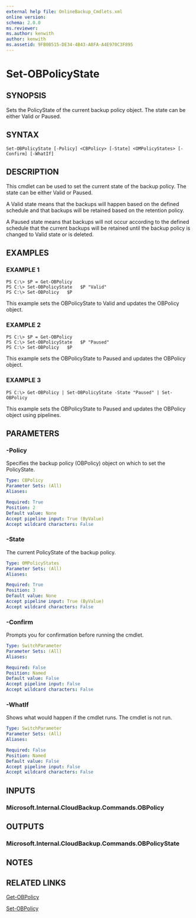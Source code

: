```yaml
---
external help file: OnlineBackup_Cmdlets.xml
online version: 
schema: 2.0.0
ms.reviewer:
ms.author: kenwith
author: kenwith
ms.assetid: 9FB0B515-DE34-4B43-A8FA-A4E970C3F895
---
```


# Set-OBPolicyState

## SYNOPSIS
Sets the PolicyState of the current backup policy object.
The state can be either Valid or Paused.

## SYNTAX

```
Set-OBPolicyState [-Policy] <CBPolicy> [-State] <OMPolicyStates> [-Confirm] [-WhatIf]
```

## DESCRIPTION
This cmdlet can be used to set the current state of the backup policy.
The state can be either Valid or Paused.

A Valid state means that the backups will happen based on the defined schedule and that backups will be retained based on the retention policy.

A Paused state means that backups will not occur according to the defined schedule that the current backups will be retained until the backup policy is changed to Valid state or is deleted.

## EXAMPLES

### EXAMPLE 1
```
PS C:\> $P = Get-OBPolicy
PS C:\> Set-OBPolicyState   $P "Valid"
PS C:\> Set-OBPolicy   $P
```

This example sets the OBPolicyState to Valid and updates the OBPolicy object.

### EXAMPLE 2
```
PS C:\> $P = Get-OBPolicy
PS C:\> Set-OBPolicyState   $P "Paused"
PS C:\> Set-OBPolicy   $P
```

This example sets the OBPolicyState to Paused and updates the OBPolicy object.

### EXAMPLE 3
```
PS C:\> Get-OBPolicy | Set-OBPolicyState -State "Paused" | Set-OBPolicy
```

This example sets the OBPolicyState to Paused and updates the OBPolicy object using pipelines.

## PARAMETERS

### -Policy
Specifies the backup policy (OBPolicy) object on which to set the PolicyState.

```yaml
Type: CBPolicy
Parameter Sets: (All)
Aliases: 

Required: True
Position: 2
Default value: None
Accept pipeline input: True (ByValue)
Accept wildcard characters: False
```

### -State
The current PolicyState of the backup policy.

```yaml
Type: OMPolicyStates
Parameter Sets: (All)
Aliases: 

Required: True
Position: 3
Default value: None
Accept pipeline input: True (ByValue)
Accept wildcard characters: False
```

### -Confirm
Prompts you for confirmation before running the cmdlet.

```yaml
Type: SwitchParameter
Parameter Sets: (All)
Aliases: 

Required: False
Position: Named
Default value: False
Accept pipeline input: False
Accept wildcard characters: False
```

### -WhatIf
Shows what would happen if the cmdlet runs.
The cmdlet is not run.

```yaml
Type: SwitchParameter
Parameter Sets: (All)
Aliases: 

Required: False
Position: Named
Default value: False
Accept pipeline input: False
Accept wildcard characters: False
```

## INPUTS

### Microsoft.Internal.CloudBackup.Commands.OBPolicy

## OUTPUTS

### Microsoft.Internal.CloudBackup.Commands.OBPolicyState

## NOTES

## RELATED LINKS

[Get-OBPolicy](./Get-OBPolicy.md)

[Set-OBPolicy](./Set-OBPolicy.md)

